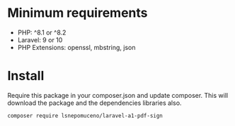# Minimum requirements

* PHP: ^8.1 or ^8.2
* Laravel: 9 or 10
* PHP Extensions: openssl, mbstring, json

# Install

Require this package in your composer.json and update composer. This will download the package and the dependencies
libraries also.

```Shell
composer require lsnepomuceno/laravel-a1-pdf-sign
```

